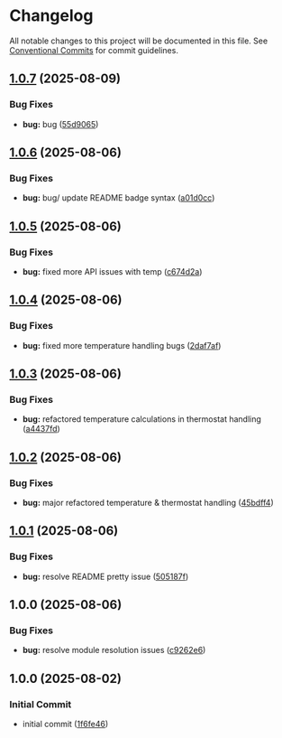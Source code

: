 # Changelog

All notable changes to this project will be documented in this file. See
[Conventional Commits](https://conventionalcommits.org) for commit guidelines.

## [1.0.7](https://github.com/JackieTreeh0rn/homebridge-smartrent/compare/v1.0.6...v1.0.7) (2025-08-09)

### Bug Fixes

* **bug:** bug ([55d9065](https://github.com/JackieTreeh0rn/homebridge-smartrent/commit/55d9065bdd35e29167ce335065572ce0a065c86d))

## [1.0.6](https://github.com/JackieTreeh0rn/homebridge-smartrent/compare/v1.0.5...v1.0.6) (2025-08-06)

### Bug Fixes

* **bug:** bug/ update README badge syntax ([a01d0cc](https://github.com/JackieTreeh0rn/homebridge-smartrent/commit/a01d0cc2880815c097f9883fe0d68a995e3491c0))

## [1.0.5](https://github.com/JackieTreeh0rn/homebridge-smartrent/compare/v1.0.4...v1.0.5) (2025-08-06)

### Bug Fixes

* **bug:** fixed more API issues with temp ([c674d2a](https://github.com/JackieTreeh0rn/homebridge-smartrent/commit/c674d2aa19fe73959d371437a27d38a4f740d7b9))

## [1.0.4](https://github.com/JackieTreeh0rn/homebridge-smartrent/compare/v1.0.3...v1.0.4) (2025-08-06)

### Bug Fixes

* **bug:** fixed more temperature handling bugs ([2daf7af](https://github.com/JackieTreeh0rn/homebridge-smartrent/commit/2daf7af03183a4318fe34ac9f6f1b92a52dd6902))

## [1.0.3](https://github.com/JackieTreeh0rn/homebridge-smartrent/compare/v1.0.2...v1.0.3) (2025-08-06)

### Bug Fixes

* **bug:** refactored temperature calculations in thermostat handling ([a4437fd](https://github.com/JackieTreeh0rn/homebridge-smartrent/commit/a4437fd8283b7f8e3fbf5a92a1b37690e6602043))

## [1.0.2](https://github.com/JackieTreeh0rn/homebridge-smartrent/compare/v1.0.1...v1.0.2) (2025-08-06)

### Bug Fixes

* **bug:** major refactored temperature & thermostat handling ([45bdff4](https://github.com/JackieTreeh0rn/homebridge-smartrent/commit/45bdff478a8f5b225a8e10b0d3605d6aa6f6e178))

## [1.0.1](https://github.com/JackieTreeh0rn/homebridge-smartrent/compare/v1.0.0...v1.0.1) (2025-08-06)

### Bug Fixes

* **bug:** resolve README pretty issue ([505187f](https://github.com/JackieTreeh0rn/homebridge-smartrent/commit/505187faa142d1f4306c7e5c286ec75283b462aa))

## 1.0.0 (2025-08-06)

### Bug Fixes

* **bug:** resolve module resolution issues ([c9262e6](https://github.com/JackieTreeh0rn/homebridge-smartrent/commit/c9262e65dd4949cfea4a2aea86f2f4c68d6e97b6))

## 1.0.0 (2025-08-02)


### Initial Commit

* initial commit ([1f6fe46](https://github.com/JackieTreeh0rn/homebridge-smartrent/commit/1f6fe46cad9607f37153fe3908ef8cbd8ef93118))
